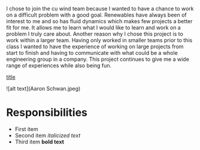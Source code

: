 I chose to join the cu wind team because I wanted to have a chance to work on a difficult problem with a good goal. Renewables have always been of interest to me and so has fluid dynamics which makes few projects a better fit for me. It allows me to learn what I would like to learn and work on a problem I truly care about. Another reason why I chose this project is to work within a larger team. Having only worked in smaller teams prior to this class I wanted to have the experience of working on large projects from start to finish and having to communicate with what could be a whole engineering group in a company. This project continues to give me a wide range of experiences while also being fun.

[title](https://www.youtube.com)

![alt text](Aaron Schwan.jpeg)

# Responsibilities
- First item
- Second item *italicized text*
- Third item **bold text**
